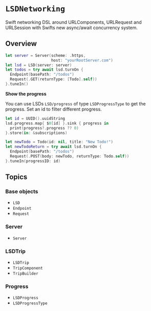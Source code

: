 # ``LSDNetworking``

Swift networking DSL around URLComponents, URLRequest and URLSession with Swifts new async/await concurrency system.

## Overview

```swift
let server = Server(scheme: .https, 
                    host: "yourRootServer.com")
let lsd = LSD(server: server)
let todos = try await lsd.turnOn {
  Endpoint(basePath: "/todos")
  Request(.GET(returnType: [Todo].self))
}.tuneIn()
```

**Show the progress**

You can use LSDs ``LSD/progress`` of type ``LSDProgressType`` to get the progress. Set an id to filter different progress.

```swift
let id = UUID().uuidString
lsd.progress.map{ $0[id] }.sink { progress in
  print(progress?.progress ?? 0)
}.store(in: &subscriptions)

let newTodo = Todo(id: nil, title: "New Todo!")
let newTodoReturn = try await lsd.turnOn {
  Endpoint(basePath: "/todos")
  Request(.POST(body: newTodo, returnType: Todo.self))
}.tuneIn(progressID: id)
```

## Topics

### Base objects

- ``LSD``
- ``Endpoint``
- ``Request``

### Server

- ``Server``

### LSDTrip

- ``LSDTrip``
- ``TripComponent``
- ``TripBuilder``

### Progress

- ``LSDProgress``
- ``LSDProgressType``
